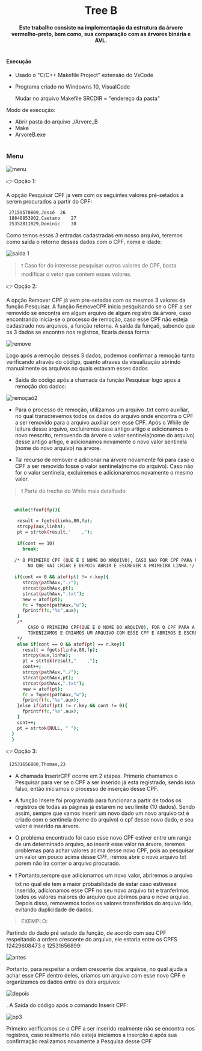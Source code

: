<h1 align="center"> 
 Tree B
</h1>
<h4 align="center">	
  Este trabalho consiste na implementação da estrutura da árvore vermelho-preto, bem como, sua comparação com as árvores binária e AVL.
</h4>
<h1></h1>

#### Execução

- Usado o "C/C++ Makefile Project" extensão do VsCode

- Programa criado no Windowns 10, VisualCode
  
  Mudar no arquivo Makefile SRCDIR = "endereço da pasta"
  
  
 Modo de execução:
  
- Abrir pasta do arquivo  ./Arvore_B
- Make
- ArvoreB.exe

<h1></h1>

### Menu 

![menu](https://user-images.githubusercontent.com/78819692/148828871-2aa827c4-250d-4eba-87da-10f5624fee1e.png)

:point_right: Opção 1:

<p> A opção Pesquisar CPF ja vem com os seguintes valores pré-setados a serem procurados a partir do CPF:<p>
 
```sh
 27159570809,Jessé	26 
 18848853902,Caetano	27 
 25352811829,Dominic	38
```
Como temos essas 3 entradas cadastradas em nosso arquivo, teremos como saída o retorno desses dados com o CPF, nome e idade: 
 
 ![saida 1](https://user-images.githubusercontent.com/78819692/148832592-4d3013ff-e6da-4dcf-b26d-88132732fc29.png)

> :exclamation: Caso for do interesse pesquisar outros valores de CPF, basta modificar o vetor que contem esses valores.
 
:point_right: Opção 2:
 
 <p> A opção Remover CPF já vem pre-setadas com os mesmos 3 valores da função Pesquisar. A função RemoveCPF inicia pesquisando se o CPF a ser removido se encontra em algum arquivo de algum registro da árvore, caso encontrando inicia-se o processo de remoção, caso esse CPF não esteja cadastrado nos arquivos, a função retorna. A saída da funçaõ, sabendo que os 3 dados se encontra nos registros, ficaria dessa forma: <p>
 
 ![remove](https://user-images.githubusercontent.com/78819692/148831743-6be8704b-6403-4f98-8757-6d60fa950c4a.png)

  <p> Logo após a remoção desses 3 dados, podemos confirmar a remoção tanto verificando através do código, quanto atraves da visualização abrindo manualmente os arquivos no quais estavam esses dados<p>
 
 - Saída do código após a chamada da função Pesquisar logo apos a remoção dos dados: 
   
 ![remoçaõ2](https://user-images.githubusercontent.com/78819692/148832275-48e7cf63-5e33-4150-86b6-65213a458712.png)

   
 - Para o processo de remoção, utilizamos um arquivo .txt como auxiliar, no qual transcrevemos todos os dados do arquivo onde encontra o CPF a ser removido para o arquivo auxiliar sem esse CPF.  Após o While de leitura desse arquivo, excluiremos esse antigo artigo e adicionamos o novo reescrito, removendo da árvore o valor sentinela(nome do arquivo) desse antigo artigo, e adicionamos novamente o novo valor sentinela (nome do novo arquivo) na árvore.

- Tal recurso de remover e adicionar na árvore novamente foi para caso o CPF a ser removido fosse o valor sentinela(nome do arquivo). Caso não for o valor sentinela, excluiremos e adicionaremos novamente o mesmo valor.
  
> :exclamation: Parte do trecho do While mais detalhado:  
   
```sh
   
   while(!feof(fp)){  
  
    result = fgets(linha,80,fp);
    strcpy(aux,linha);  
    pt = strtok(result,"    ,");
  
    if(cont == 10)
      break;
   
   /* O PRIMEIRO CPF (QUE É O NOME DO ARQUIVO), CASO NAO FOR CPF PARA REMOÇÃO, SERÁ O NOME DO NOVO ARQUIVO, 
        NO QUE VAI CRIAR E DEPOIS ABRIR E ESCREVER A PRIMEIRA LINHA.*/
   
   if(cont == 0 && atof(pt) != r.key){
      strcpy(pathAux,"./");
      strcat(pathAux,pt);
      strcat(pathAux,".txt");
      new = atof(pt);
      fc = fopen(pathAux,"w");
      fprintf(fc,"%s",aux);
    }
    /*
        CASO O PRIMEIRO CPF(QUE É O NOME DO ARQUIVO), FOR O CPF PARA A REMOÇÃO, JA CHAMAMOS A SEGUNDA LINHA DO ARQUIVO,
        TOKENIZAMOS E CRIAMOS UM ARQUIVO COM ESSE CPF E ABRIMOS E ESCREVEMOS.
    */
    else if(cont == 0 && atof(pt) == r.key){ 
      result = fgets(linha,80,fp);
      strcpy(aux,linha);  
      pt = strtok(result,"    ,");
      cont++;
      strcpy(pathAux,"./");
      strcat(pathAux,pt);
      strcat(pathAux,".txt");
      new = atof(pt);
      fc = fopen(pathAux,"w");
      fprintf(fc,"%s",aux);
    }else if(atof(pt) != r.key && cont != 0){  
      fprintf(fc,"%s",aux);
    }
    cont++;
    pt = strtok(NULL, " ");
  }
  }
```
   
:point_right: Opção 3:
   
<p Na opção de Inserir, temos ja o seguinte dado pré-setado a ser inserido> <p>
 
 ```sh
  12531656880,Thomas,23
  ```
 - A chamada InserirCPF ocorre em 2 etapas. Primerio chamamos o Pesquisar para ver se o CPF a ser inserido já esta registrado, sendo isso falso, então iniciamos o processo de inserção desse CPF.
 
 - A função Insere foi programada para funcionar a partir de todos os registros de todas as páginas já estarem no seu limite (10 dados). Sendo assim, sempre que vamos inserir um novo dado um novo arquivo txt é criado com o sentinela (nome do arquivo) o cpf desse novo dado, e seu valor é inserido na árvore.
 
 - O problema encontrado foi caso esse novo CPF estiver entre um range de um determinado arquivo, ao inserir esse valor na árvore, teremos problemas para achar valores acima desse novo CPF, pois ao pesquisar um valor um pouco acima desse CPF, iremos abrir o novo arquivo txt porem não ira conter o arquivo procurado.
 
 - :exclamation: Portanto,sempre que adicionamos um novo valor, abriremos o arquivo txt no qual ele tem a maior probabilidade de estar caso estivesse inserido, adicionamos esse CPF no seu novo arquivo txt e tranferimos todos os valores maiores do arquivo que abrimos para o novo arquivo. Depois disso, removemos todos os valores transferidos do arquivo lido, evitando duplicidade de dados.
 
 > EXEMPLO:
 
 <p> Partindo do dado pré setado da função, de acordo com seu CPF  respeitando a ordem crescente do arquivo, ele estaria entre os CPFS 12429608473 e 12531656899:
  
  ![antes](https://user-images.githubusercontent.com/78819692/148844449-f01180ac-e9ee-4708-9d4b-99606667969d.png)

  
  <p> Portanto, para respeitar a ordem crescente dos arquivos, no qual ajuda a achar esse CPF dentro deles, criamos um arquivo com esse novo CPF e organizamos os dados entre os dois arquivos:<p>
   
 ![depois](https://user-images.githubusercontent.com/78819692/148844864-af18e319-58f8-4148-9f7a-24d577b7f1f0.png)

  . A Saída do código após o comando Inserir CPF:
   
 ![op3](https://user-images.githubusercontent.com/78819692/148845044-8ea73e37-f7ce-4a9f-912d-782526ff0976.png)

   <p> Primeiro verificamos se o CPF a ser inserido realmente não se encontra nos registros, caso realmente não esteja iniciamos a inserção e após sua confirmação realizamos novamente a Pesquisa desse CPF<p>
